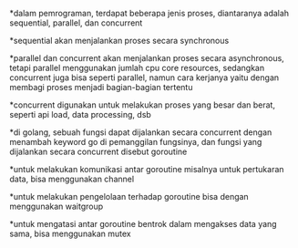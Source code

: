 *dalam pemrograman, terdapat beberapa jenis proses, diantaranya adalah sequential, parallel, dan concurrent

*sequential akan menjalankan proses secara synchronous

*parallel dan concurrent akan menjalankan proses secara asynchronous, tetapi parallel menggunakan jumlah cpu core resources, sedangkan concurrent juga bisa seperti parallel, namun cara kerjanya yaitu dengan membagi proses menjadi bagian-bagian tertentu

*concurrent digunakan untuk melakukan proses yang besar dan berat, seperti api load, data processing, dsb

*di golang, sebuah fungsi dapat dijalankan secara concurrent dengan menambah keyword go di pemanggilan fungsinya, dan fungsi yang dijalankan secara concurrent disebut goroutine

*untuk melakukan komunikasi antar goroutine misalnya untuk pertukaran data, bisa menggunakan channel

*untuk melakukan pengelolaan terhadap goroutine bisa dengan menggunakan waitgroup

*untuk mengatasi antar goroutine bentrok dalam mengakses data yang sama, bisa menggunakan mutex
